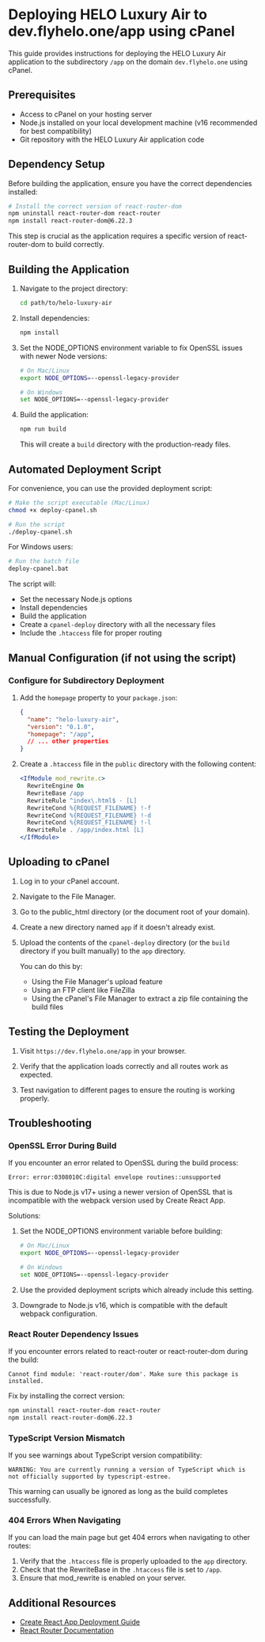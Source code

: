 # Deploying HELO Luxury Air to dev.flyhelo.one/app using cPanel

This guide provides instructions for deploying the HELO Luxury Air application to the subdirectory `/app` on the domain `dev.flyhelo.one` using cPanel.

## Prerequisites

- Access to cPanel on your hosting server
- Node.js installed on your local development machine (v16 recommended for best compatibility)
- Git repository with the HELO Luxury Air application code

## Dependency Setup

Before building the application, ensure you have the correct dependencies installed:

```bash
# Install the correct version of react-router-dom
npm uninstall react-router-dom react-router
npm install react-router-dom@6.22.3
```

This step is crucial as the application requires a specific version of react-router-dom to build correctly.

## Building the Application

1. Navigate to the project directory:
   ```bash
   cd path/to/helo-luxury-air
   ```

2. Install dependencies:
   ```bash
   npm install
   ```

3. Set the NODE_OPTIONS environment variable to fix OpenSSL issues with newer Node versions:
   ```bash
   # On Mac/Linux
   export NODE_OPTIONS=--openssl-legacy-provider
   
   # On Windows
   set NODE_OPTIONS=--openssl-legacy-provider
   ```

4. Build the application:
   ```bash
   npm run build
   ```

   This will create a `build` directory with the production-ready files.

## Automated Deployment Script

For convenience, you can use the provided deployment script:

```bash
# Make the script executable (Mac/Linux)
chmod +x deploy-cpanel.sh

# Run the script
./deploy-cpanel.sh
```

For Windows users:
```bash
# Run the batch file
deploy-cpanel.bat
```

The script will:
- Set the necessary Node.js options
- Install dependencies
- Build the application
- Create a `cpanel-deploy` directory with all the necessary files
- Include the `.htaccess` file for proper routing

## Manual Configuration (if not using the script)

### Configure for Subdirectory Deployment

1. Add the `homepage` property to your `package.json`:
   ```json
   {
     "name": "helo-luxury-air",
     "version": "0.1.0",
     "homepage": "/app",
     // ... other properties
   }
   ```

2. Create a `.htaccess` file in the `public` directory with the following content:
   ```apache
   <IfModule mod_rewrite.c>
     RewriteEngine On
     RewriteBase /app
     RewriteRule ^index\.html$ - [L]
     RewriteCond %{REQUEST_FILENAME} !-f
     RewriteCond %{REQUEST_FILENAME} !-d
     RewriteCond %{REQUEST_FILENAME} !-l
     RewriteRule . /app/index.html [L]
   </IfModule>
   ```

## Uploading to cPanel

1. Log in to your cPanel account.

2. Navigate to the File Manager.

3. Go to the public_html directory (or the document root of your domain).

4. Create a new directory named `app` if it doesn't already exist.

5. Upload the contents of the `cpanel-deploy` directory (or the `build` directory if you built manually) to the `app` directory.

   You can do this by:
   - Using the File Manager's upload feature
   - Using an FTP client like FileZilla
   - Using the cPanel's File Manager to extract a zip file containing the build files

## Testing the Deployment

1. Visit `https://dev.flyhelo.one/app` in your browser.

2. Verify that the application loads correctly and all routes work as expected.

3. Test navigation to different pages to ensure the routing is working properly.

## Troubleshooting

### OpenSSL Error During Build

If you encounter an error related to OpenSSL during the build process:

```
Error: error:0308010C:digital envelope routines::unsupported
```

This is due to Node.js v17+ using a newer version of OpenSSL that is incompatible with the webpack version used by Create React App.

Solutions:

1. Set the NODE_OPTIONS environment variable before building:
   ```bash
   # On Mac/Linux
   export NODE_OPTIONS=--openssl-legacy-provider
   
   # On Windows
   set NODE_OPTIONS=--openssl-legacy-provider
   ```

2. Use the provided deployment scripts which already include this setting.

3. Downgrade to Node.js v16, which is compatible with the default webpack configuration.

### React Router Dependency Issues

If you encounter errors related to react-router or react-router-dom during the build:

```
Cannot find module: 'react-router/dom'. Make sure this package is installed.
```

Fix by installing the correct version:

```bash
npm uninstall react-router-dom react-router
npm install react-router-dom@6.22.3
```

### TypeScript Version Mismatch

If you see warnings about TypeScript version compatibility:

```
WARNING: You are currently running a version of TypeScript which is not officially supported by typescript-estree.
```

This warning can usually be ignored as long as the build completes successfully.

### 404 Errors When Navigating

If you can load the main page but get 404 errors when navigating to other routes:

1. Verify that the `.htaccess` file is properly uploaded to the `app` directory.
2. Check that the RewriteBase in the `.htaccess` file is set to `/app`.
3. Ensure that mod_rewrite is enabled on your server.

## Additional Resources

- [Create React App Deployment Guide](https://create-react-app.dev/docs/deployment/)
- [React Router Documentation](https://reactrouter.com/en/main) 